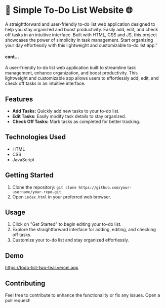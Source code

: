 # 📝 Simple To-Do List Website 🌐

A straightforward and user-friendly to-do list web application designed to help you stay organized and boost productivity.
Easily add, edit, and check off tasks in an intuitive interface.
Built with HTML, CSS and JS, this project showcases the power of simplicity in task management. 
Start organizing your day effortlessly with this lightweight and customizable to-do list app."

#### cont...

A user-friendly to-do list web application built to streamline task management, enhance organization, and boost productivity. This lightweight and customizable app allows users to effortlessly add, edit, and check off tasks in an intuitive interface.

## Features
- **Add Tasks:** Quickly add new tasks to your to-do list.
- **Edit Tasks:** Easily modify task details to stay organized.
- **Check Off Tasks:** Mark tasks as completed for better tracking.

## Technologies Used
- HTML
- CSS
- JavaScript

## Getting Started
1. Clone the repository: `git clone https://github.com/your-username/your-repo.git`
2. Open `index.html` in your preferred web browser.

## Usage
1. Click on "Get Started" to begin editing your to-do list.
2. Explore the straightforward interface for adding, editing, and checking off tasks.
3. Customize your to-do list and stay organized effortlessly.

## Demo
https://todo-list-two-teal.vercel.app

## Contributing
Feel free to contribute to enhance the functionality or fix any issues. Open a pull request!


